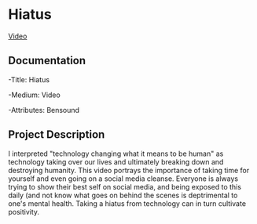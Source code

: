 # Hiatus
[Video](https://youtu.be/DFMWTUV6gxI)

## Documentation
 -Title: Hiatus
 
 -Medium: Video
  
 -Attributes: Bensound

## Project Description
 I interpreted "technology changing what it means to be human" as technology taking over our lives and ultimately breaking down
 and destroying humanity. This video portrays the importance of taking time for yourself and even going on a social media cleanse.
 Everyone is always trying to show their best self on social media, and being exposed to this daily (and not know what goes on behind
 the scenes is deptrimental to one's mental health. Taking a hiatus from technology can in turn cultivate positivity.

